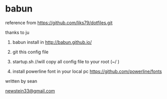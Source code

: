 # babun

 reference from  https://github.com/liks79/dotfiles.git 

   thanks to ju 

1. babun install in http://babun.github.io/

2. git this config file 

3. startup.sh  //will copy all config file to your root (~/ )

4. install powerline font in your local pc  https://github.com/powerline/fonts



written by sean

newstein33@gmail.com


